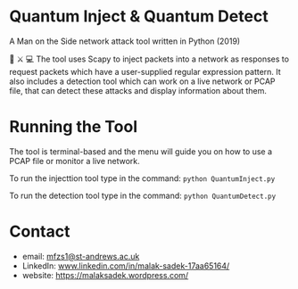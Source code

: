# Quantum Inject & Quantum Detect
A Man on the Side network attack tool written in Python (2019)

👾 ⚔ 💻  The tool uses Scapy to inject packets into a network as responses to request packets which have a user-supplied regular expression pattern. It also includes a detection tool which can work on a live network or PCAP file, that can detect these attacks and display information about them.

# Running the Tool
The tool is terminal-based and the menu will guide you on how to use a PCAP file or monitor a live network.

To run the injecttion tool type in the command:
`python QuantumInject.py`

To run the detection tool type in the command:
`python QuantumDetect.py`

# Contact

* email: mfzs1@st-andrews.ac.uk
* LinkedIn: www.linkedin.com/in/malak-sadek-17aa65164/
* website: https://malaksadek.wordpress.com/

